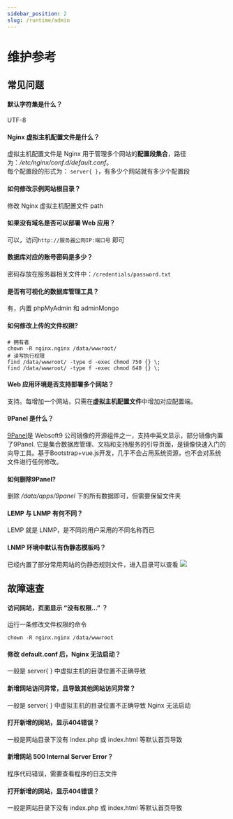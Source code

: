 ```yaml
---
sidebar_position: 2
slug: /runtime/admin
---
```


# 维护参考

## 常见问题

#### 默认字符集是什么？

UTF-8

#### Nginx 虚拟主机配置文件是什么？

虚拟主机配置文件是 Nginx 用于管理多个网站的**配置段集合**，路径为：*/etc/nginx/conf.d/default.conf*。  
每个配置段的形式为： `server{ }`，有多少个网站就有多少个配置段

#### 如何修改示例网站根目录？

修改 Nginx 虚拟主机配置文件 path 

#### 如果没有域名是否可以部署 Web 应用？

可以，访问`http://服务器公网IP:端口号` 即可

#### 数据库对应的账号密码是多少？

密码存放在服务器相关文件中：`/credentials/password.txt`

#### 是否有可视化的数据库管理工具？

有，内置 phpMyAdmin 和 adminMongo

#### 如何修改上传的文件权限?

```shell
# 拥有者
chown -R nginx.nginx /data/wwwroot/
# 读写执行权限
find /data/wwwroot/ -type d -exec chmod 750 {} \;
find /data/wwwroot/ -type f -exec chmod 640 {} \;
```

#### Web 应用环境是否支持部署多个网站？

支持。每增加一个网站，只需在**虚拟主机配置文件**中增加对应配置端。

#### 9Panel 是什么？

[9Panel](https://github.com/Websoft9/9panel)是 Websoft9 公司镜像的开源组件之一，支持中英文显示，部分镜像内置了9Panel. 它是集合数据库管理、文档和支持服务的引导页面，是镜像快速入门的向导工具。基于Bootstrap+vue.js开发，几乎不会占用系统资源，也不会对系统文件进行任何修改。

#### 如何删除9Panel?

删除 */data/apps/9panel* 下的所有数据即可，但需要保留文件夹

#### LEMP 与 LNMP 有何不同？

LEMP 就是 LNMP，是不同的用户采用的不同名称而已

#### LNMP 环境中默认有伪静态模板吗？

已经内置了部分常用网站的伪静态规则文件，进入目录可以查看
![](http://libs.websoft9.com/Websoft9/DocsPicture/zh/lnmp-multi/lnmp-rewrite-1-websoft9.png)


## 故障速查

#### 访问网站，页面显示 “没有权限...” ？

运行一条修改文件权限的命令
~~~
chown -R nginx.nginx /data/wwwroot
~~~

#### 修改 default.conf 后，Nginx 无法启动？

一般是 server{ } 中虚拟主机的目录位置不正确导致

#### 新增网站访问异常，且导致其他网站访问异常？

一般是 server{ } 中虚拟主机的目录位置不正确导致 Nginx 无法启动

#### 打开新增的网站，显示404错误？

一般是网站目录下没有 index.php 或 index.html 等默认首页导致

#### 新增网站 500 Internal Server Error？

程序代码错误，需要查看程序的日志文件

#### 打开新增的网站，显示404错误？

一般是网站目录下没有 index.php 或 index.html 等默认首页导致
